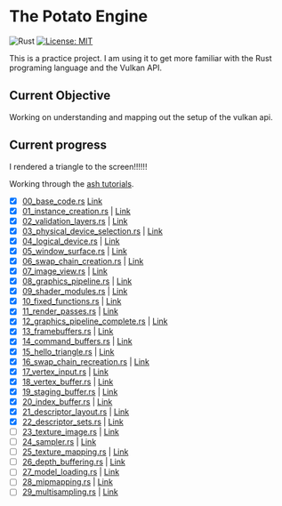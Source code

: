 # The Potato Engine
![Rust](https://github.com/SaucySalamander/potato/workflows/Rust/badge.svg?branch=master)
[![License: MIT](https://img.shields.io/badge/License-MIT-yellow.svg)](https://opensource.org/licenses/MIT)

This is a practice project. I am using it to get more familiar with the Rust programing language and the Vulkan API. 

## Current Objective

Working on understanding and mapping out the setup of the vulkan api.

## Current progress

I rendered a triangle to the screen!!!!!!

Working through the [ash tutorials](https://github.com/unknownue/vulkan-tutorial-rust). 

* [x] [00_base_code.rs](https://github.com/unknownue/vulkan-tutorial-rust/blob/master/src/tutorials/00_base_code.rs) [Link](https://vulkan-tutorial.com/Drawing_a_triangle/Setup/Base_code)
* [x] [01_instance_creation.rs](https://github.com/unknownue/vulkan-tutorial-rust/blob/master/src/tutorials/01_instance_creation.rs) | [Link](https://vulkan-tutorial.com/Drawing_a_triangle/Setup/Instance)
* [x] [02_validation_layers.rs](https://github.com/unknownue/vulkan-tutorial-rust/blob/master/src/tutorials/02_validation_layers.rs) | [Link](https://vulkan-tutorial.com/Drawing_a_triangle/Setup/Validation_layers) 
* [x] [03_physical_device_selection.rs](https://github.com/unknownue/vulkan-tutorial-rust/blob/master/src/tutorials/03_physical_device_selection.rs) | [Link](https://vulkan-tutorial.com/Drawing_a_triangle/Setup/Physical_devices_and_queue_families)
* [x] [04_logical_device.rs](https://github.com/unknownue/vulkan-tutorial-rust/blob/master/src/tutorials/04_logical_device.rs) | [Link](https://vulkan-tutorial.com/Drawing_a_triangle/Setup/Logical_device_and_queues)
* [x] [05_window_surface.rs](https://github.com/unknownue/vulkan-tutorial-rust/blob/master/src/tutorials/05_window_surface.rs) | [Link](https://vulkan-tutorial.com/Drawing_a_triangle/Presentation/Window_surface)
* [x] [06_swap_chain_creation.rs](https://github.com/unknownue/vulkan-tutorial-rust/blob/master/src/tutorials/06_swap_chain_creation.rs) | [Link](https://vulkan-tutorial.com/Drawing_a_triangle/Presentation/Swap_chain) 
* [X] [07_image_view.rs](https://github.com/unknownue/vulkan-tutorial-rust/blob/master/src/tutorials/07_image_view.rs)         | [Link](https://vulkan-tutorial.com/Drawing_a_triangle/Presentation/Image_views) 
* [X] [08_graphics_pipeline.rs](https://github.com/unknownue/vulkan-tutorial-rust/blob/master/src/tutorials/08_graphics_pipeline.rs) | [Link](https://vulkan-tutorial.com/Drawing_a_triangle/Graphics_pipeline_basics) 
* [x] [09_shader_modules.rs](https://github.com/unknownue/vulkan-tutorial-rust/blob/master/src/tutorials/09_shader_modules.rs) | [Link](https://vulkan-tutorial.com/Drawing_a_triangle/Graphics_pipeline_basics/Shader_modules) 
* [x] [10_fixed_functions.rs](https://github.com/unknownue/vulkan-tutorial-rust/blob/master/src/tutorials/10_fixed_functions.rs) | [Link](https://vulkan-tutorial.com/Drawing_a_triangle/Graphics_pipeline_basics/Fixed_functions) 
* [x] [11_render_passes.rs](https://github.com/unknownue/vulkan-tutorial-rust/blob/master/src/tutorials/11_render_passes.rs)   | [Link](https://vulkan-tutorial.com/Drawing_a_triangle/Graphics_pipeline_basics/Render_passes) 
* [x] [12_graphics_pipeline_complete.rs](https://github.com/unknownue/vulkan-tutorial-rust/blob/master/src/tutorials/12_graphics_pipeline_complete.rs) | [Link](https://vulkan-tutorial.com/Drawing_a_triangle/Graphics_pipeline_basics/Conclusion) 
* [x] [13_framebuffers.rs](https://github.com/unknownue/vulkan-tutorial-rust/blob/master/src/tutorials/13_framebuffers.rs)     | [Link](https://vulkan-tutorial.com/Drawing_a_triangle/Drawing/Framebuffers) 
* [x] [14_command_buffers.rs](https://github.com/unknownue/vulkan-tutorial-rust/blob/master/src/tutorials/14_command_buffers.rs) | [Link](https://vulkan-tutorial.com/Drawing_a_triangle/Drawing/Command_buffers) 
* [x] [15_hello_triangle.rs](https://github.com/unknownue/vulkan-tutorial-rust/blob/master/src/tutorials/15_hello_triangle.rs) | [Link](https://vulkan-tutorial.com/Drawing_a_triangle/Drawing/Rendering_and_presentation) 
* [x] [16_swap_chain_recreation.rs](https://github.com/unknownue/vulkan-tutorial-rust/blob/master/src/tutorials/16_swap_chain_recreation.rs) | [Link](https://vulkan-tutorial.com/Drawing_a_triangle/Swap_chain_recreation) 
* [x] [17_vertex_input.rs](https://github.com/unknownue/vulkan-tutorial-rust/blob/master/src/tutorials/17_vertex_input.rs)     | [Link](https://vulkan-tutorial.com/Vertex_buffers/Vertex_input_description)
* [x] [18_vertex_buffer.rs](https://github.com/unknownue/vulkan-tutorial-rust/blob/master/src/tutorials/18_vertex_buffer.rs)   | [Link](https://vulkan-tutorial.com/Vertex_buffers/Vertex_buffer_creation)
* [x] [19_staging_buffer.rs](https://github.com/unknownue/vulkan-tutorial-rust/blob/master/src/tutorials/19_staging_buffer.rs) | [Link](https://vulkan-tutorial.com/Vertex_buffers/Staging_buffer)
* [x] [20_index_buffer.rs](https://github.com/unknownue/vulkan-tutorial-rust/blob/master/src/tutorials/20_index_buffer.rs)     | [Link](https://vulkan-tutorial.com/Vertex_buffers/Index_buffer)
* [x] [21_descriptor_layout.rs](https://github.com/unknownue/vulkan-tutorial-rust/blob/master/src/tutorials/21_descriptor_layout.rs) | [Link](https://vulkan-tutorial.com/Uniform_buffers/Descriptor_layout_and_buffer)
* [x] [22_descriptor_sets.rs](https://github.com/unknownue/vulkan-tutorial-rust/blob/master/src/tutorials/22_descriptor_sets.rs) | [Link](https://vulkan-tutorial.com/Uniform_buffers/Descriptor_pool_and_sets)
* [ ] [23_texture_image.rs](https://github.com/unknownue/vulkan-tutorial-rust/blob/master/src/tutorials/23_texture_image.rs)   | [Link](https://vulkan-tutorial.com/Texture_mapping/Images)
* [ ] [24_sampler.rs](https://github.com/unknownue/vulkan-tutorial-rust/blob/master/src/tutorials/24_sampler.rs)               | [Link](https://vulkan-tutorial.com/Texture_mapping/Image_view_and_sampler)
* [ ] [25_texture_mapping.rs](https://github.com/unknownue/vulkan-tutorial-rust/blob/master/src/tutorials/25_texture_mapping.rs) | [Link](https://vulkan-tutorial.com/Texture_mapping/Combined_image_sampler)
* [ ] [26_depth_buffering.rs](https://github.com/unknownue/vulkan-tutorial-rust/blob/master/src/tutorials/26_depth_buffering.rs) | [Link](https://vulkan-tutorial.com/Depth_buffering)
* [ ] [27_model_loading.rs](https://github.com/unknownue/vulkan-tutorial-rust/blob/master/src/tutorials/27_model_loading.rs)   | [Link](https://vulkan-tutorial.com/Loading_models)
* [ ] [28_mipmapping.rs](https://github.com/unknownue/vulkan-tutorial-rust/blob/master/src/tutorials/28_mipmapping.rs)         | [Link](https://vulkan-tutorial.com/Generating_Mipmaps)
* [ ] [29_multisampling.rs](https://github.com/unknownue/vulkan-tutorial-rust/blob/master/src/tutorials/29_multisampling.rs)   | [Link](https://vulkan-tutorial.com/Multisampling)
